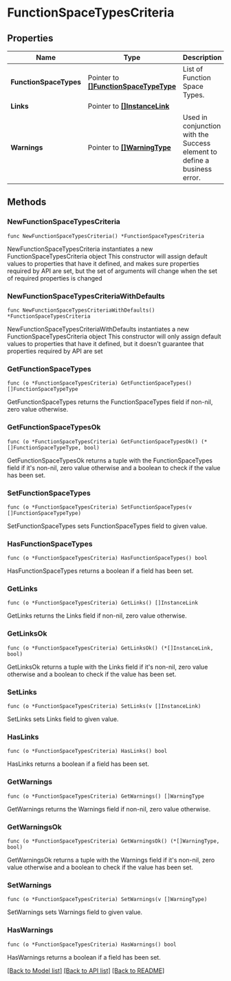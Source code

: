 # FunctionSpaceTypesCriteria

## Properties

Name | Type | Description | Notes
------------ | ------------- | ------------- | -------------
**FunctionSpaceTypes** | Pointer to [**[]FunctionSpaceTypeType**](FunctionSpaceTypeType.md) | List of Function Space Types. | [optional] 
**Links** | Pointer to [**[]InstanceLink**](InstanceLink.md) |  | [optional] 
**Warnings** | Pointer to [**[]WarningType**](WarningType.md) | Used in conjunction with the Success element to define a business error. | [optional] 

## Methods

### NewFunctionSpaceTypesCriteria

`func NewFunctionSpaceTypesCriteria() *FunctionSpaceTypesCriteria`

NewFunctionSpaceTypesCriteria instantiates a new FunctionSpaceTypesCriteria object
This constructor will assign default values to properties that have it defined,
and makes sure properties required by API are set, but the set of arguments
will change when the set of required properties is changed

### NewFunctionSpaceTypesCriteriaWithDefaults

`func NewFunctionSpaceTypesCriteriaWithDefaults() *FunctionSpaceTypesCriteria`

NewFunctionSpaceTypesCriteriaWithDefaults instantiates a new FunctionSpaceTypesCriteria object
This constructor will only assign default values to properties that have it defined,
but it doesn't guarantee that properties required by API are set

### GetFunctionSpaceTypes

`func (o *FunctionSpaceTypesCriteria) GetFunctionSpaceTypes() []FunctionSpaceTypeType`

GetFunctionSpaceTypes returns the FunctionSpaceTypes field if non-nil, zero value otherwise.

### GetFunctionSpaceTypesOk

`func (o *FunctionSpaceTypesCriteria) GetFunctionSpaceTypesOk() (*[]FunctionSpaceTypeType, bool)`

GetFunctionSpaceTypesOk returns a tuple with the FunctionSpaceTypes field if it's non-nil, zero value otherwise
and a boolean to check if the value has been set.

### SetFunctionSpaceTypes

`func (o *FunctionSpaceTypesCriteria) SetFunctionSpaceTypes(v []FunctionSpaceTypeType)`

SetFunctionSpaceTypes sets FunctionSpaceTypes field to given value.

### HasFunctionSpaceTypes

`func (o *FunctionSpaceTypesCriteria) HasFunctionSpaceTypes() bool`

HasFunctionSpaceTypes returns a boolean if a field has been set.

### GetLinks

`func (o *FunctionSpaceTypesCriteria) GetLinks() []InstanceLink`

GetLinks returns the Links field if non-nil, zero value otherwise.

### GetLinksOk

`func (o *FunctionSpaceTypesCriteria) GetLinksOk() (*[]InstanceLink, bool)`

GetLinksOk returns a tuple with the Links field if it's non-nil, zero value otherwise
and a boolean to check if the value has been set.

### SetLinks

`func (o *FunctionSpaceTypesCriteria) SetLinks(v []InstanceLink)`

SetLinks sets Links field to given value.

### HasLinks

`func (o *FunctionSpaceTypesCriteria) HasLinks() bool`

HasLinks returns a boolean if a field has been set.

### GetWarnings

`func (o *FunctionSpaceTypesCriteria) GetWarnings() []WarningType`

GetWarnings returns the Warnings field if non-nil, zero value otherwise.

### GetWarningsOk

`func (o *FunctionSpaceTypesCriteria) GetWarningsOk() (*[]WarningType, bool)`

GetWarningsOk returns a tuple with the Warnings field if it's non-nil, zero value otherwise
and a boolean to check if the value has been set.

### SetWarnings

`func (o *FunctionSpaceTypesCriteria) SetWarnings(v []WarningType)`

SetWarnings sets Warnings field to given value.

### HasWarnings

`func (o *FunctionSpaceTypesCriteria) HasWarnings() bool`

HasWarnings returns a boolean if a field has been set.


[[Back to Model list]](../README.md#documentation-for-models) [[Back to API list]](../README.md#documentation-for-api-endpoints) [[Back to README]](../README.md)


